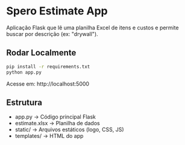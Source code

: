 # Spero Estimate App

Aplicação Flask que lê uma planilha Excel de itens e custos e permite buscar por descrição (ex: "drywall").

## Rodar Localmente

```bash
pip install -r requirements.txt
python app.py
```

Acesse em: http://localhost:5000

## Estrutura

- app.py → Código principal Flask
- estimate.xlsx → Planilha de dados
- static/ → Arquivos estáticos (logo, CSS, JS)
- templates/ → HTML do app
